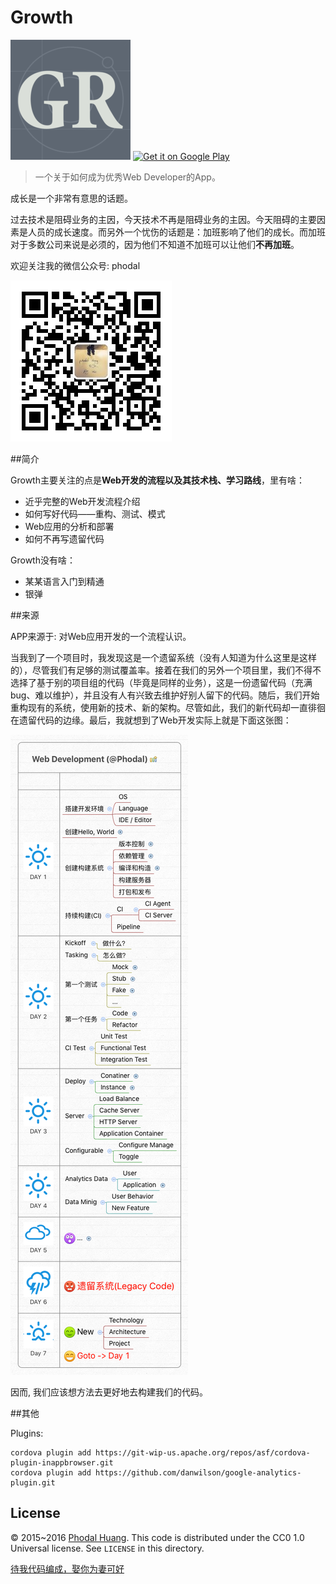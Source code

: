 # Growth

![Growth Logo](resources/android/icon/drawable-xxxhdpi-icon.png) <a href="https://play.google.com/store/apps/details?id=ren.growth">
  <img alt="Get it on Google Play"
       src="https://developer.android.com/images/brand/zh-cn_generic_rgb_wo_60.png" />
</a>

> 一个关于如何成为优秀Web Developer的App。

成长是一个非常有意思的话题。

过去技术是阻碍业务的主因，今天技术不再是阻碍业务的主因。今天阻碍的主要因素是人员的成长速度。而另外一个忧伤的话题是：加班影响了他们的成长。而加班对于多数公司来说是必须的，因为他们不知道不加班可以让他们**不再加班**。

欢迎关注我的微信公众号: phodal

![QRCode](www/img/wechat.jpg)

##简介

Growth主要关注的点是**Web开发的流程以及其技术栈、学习路线**，里有啥：

 - 近乎完整的Web开发流程介绍 
 - 如何写好代码——重构、测试、模式
 - Web应用的分析和部署
 - 如何不再写遗留代码

Growth没有啥： 

 - 某某语言入门到精通
 - 银弹

##来源

APP来源于: 对Web应用开发的一个流程认识。

当我到了一个项目时，我发现这是一个遗留系统（没有人知道为什么这里是这样的），尽管我们有足够的测试覆盖率。接着在我们的另外一个项目里，我们不得不选择了基于别的项目组的代码（毕竟是同样的业务），这是一份遗留代码（充满bug、难以维护），并且没有人有兴致去维护好别人留下的代码。随后，我们开始重构现有的系统，使用新的技术、新的架构。尽管如此，我们的新代码却一直徘徊在遗留代码的边缘。最后，我就想到了Web开发实际上就是下面这张图：

![Web](www/img/seven.png)

因而, 我们应该想方法去更好地去构建我们的代码。

##其他


Plugins:

    cordova plugin add https://git-wip-us.apache.org/repos/asf/cordova-plugin-inappbrowser.git
    cordova plugin add https://github.com/danwilson/google-analytics-plugin.git

## License

© 2015~2016 [Phodal Huang](https://www.phodal.com). This code is distributed under the CC0 1.0 Universal license. See `LICENSE` in this directory.

[待我代码编成，娶你为妻可好](http://www.xuntayizhan.com/person/ji-ke-ai-qing-zhi-er-shi-dai-wo-dai-ma-bian-cheng-qu-ni-wei-qi-ke-hao-wan/)
